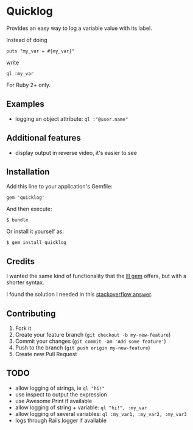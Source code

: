 # Quicklog

Provides an easy way to log a variable value with its label.

Instead of doing

    puts "my_var = #{my_var}"

write

    ql :my_var

For Ruby 2+ only.

## Examples

* logging an object attribute: `ql :"@user.name"`

## Additional features

* display output in reverse video, it's easier to see

## Installation

Add this line to your application's Gemfile:

    gem 'quicklog'

And then execute:

    $ bundle

Or install it yourself as:

    $ gem install quicklog

## Credits

I wanted the same kind of functionality that the [lll gem](http://rubygems.org/gems/lll) offers, but with a shorter syntax.

I found the solution I needed in this [stackoverflow answer](http://stackoverflow.com/a/1385047/117704).

## Contributing

1. Fork it
2. Create your feature branch (`git checkout -b my-new-feature`)
3. Commit your changes (`git commit -am 'Add some feature'`)
4. Push to the branch (`git push origin my-new-feature`)
5. Create new Pull Request

## TODO

* allow logging of strings, ie `ql "hi!"`
* use inspect to output the expression
* use Awesome Print if available
* allow logging of string + variable: `ql "hi!", :my_var`
* allow logging of several variables: `ql :my_var1, :my_var2, :my_var3`
* logs through Rails.logger if available
